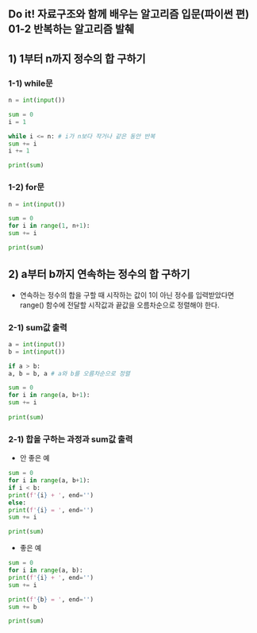 ## Do it! 자료구조와 함께 배우는 알고리즘 입문(파이썬 편) 01-2 반복하는 알고리즘 발췌

## 1) 1부터 n까지 정수의 합 구하기 

### 1-1) while문
```python
n = int(input())

sum = 0
i = 1

while i <= n: # i가 n보다 작거나 같은 동안 반복
sum += i
i += 1

print(sum)
```

### 1-2) for문
```python
n = int(input())

sum = 0
for i in range(1, n+1):
sum += i

print(sum)
```

## 2) a부터 b까지 연속하는 정수의 합 구하기
- 연속하는 정수의 합을 구할 때 시작하는 값이 1이 아닌 정수를 입력받았다면 range() 함수에 전달할 시작값과 끝값을 오름차순으로 정렬해야 한다.

### 2-1) sum값 출력
```python
a = int(input())
b = int(input())

if a > b: 
a, b = b, a # a와 b를 오름차순으로 정렬

sum = 0
for i in range(a, b+1):
sum += i
  
print(sum)
```

### 2-1) 합을 구하는 과정과 sum값 출력

- 안 좋은 예
```python
sum = 0
for i in range(a, b+1):
if i < b:
print(f'{i} + ', end='')
else:
print(f'{i} = ', end='')
sum += i

print(sum)
```

- 좋은 예
```python
sum = 0
for i in range(a, b):
print(f'{i} + ', end='')
sum += i

print(f'{b} = ', end='')
sum += b

print(sum)
```





